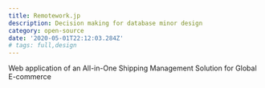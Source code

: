 ```yaml
---
title: Remotework.jp
description: Decision making for database minor design
category: open-source
date: '2020-05-01T22:12:03.284Z'
# tags: full,design
---
```


Web application of an All-in-One Shipping Management Solution
for Global E-commerce
